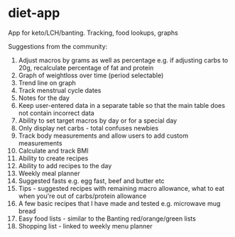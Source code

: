 # diet-app
App for keto/LCH/banting. Tracking, food lookups, graphs

Suggestions from the community:
1.  Adjust macros by grams as well as percentage
    e.g. if adjusting carbs to 20g, recalculate percentage of fat and protein
2.  Graph of weightloss over time (period selectable)
3. Trend line on graph
4. Track menstrual cycle dates
5. Notes for the day
6. Keep user-entered data in a separate table so that the main table does not contain incorrect data
7. Ability to set target macros by day or for a special day
8. Only display net carbs - total confuses newbies
9. Track body measurements and allow users to add custom measurements
10. Calculate and track BMI
11. Ability to create recipes
12. Ability to add recipes to the day
13. Weekly meal planner
14. Suggested fasts e.g. egg fast, beef and butter etc
15. Tips - suggested recipes with remaining macro allowance, what to eat when you're out of carbs/protein allowance
16. A few basic recipes that I have made and tested e.g. microwave mug bread
17. Easy food lists - similar to the Banting red/orange/green lists
18. Shopping list - linked to weekly menu planner
